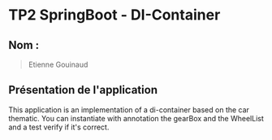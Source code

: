 # TP2 SpringBoot - DI-Container

## Nom :
> Etienne Gouinaud


## Présentation de l'application

This application is an implementation of a di-container based on the car thematic.
You can instantiate with annotation the gearBox and the WheelList and a test verify if it's correct.
